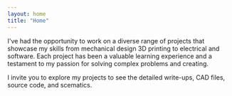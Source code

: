```yaml
---
layout: home
title: "Home"
---
```


I've had the opportunity to work on a diverse range of projects that showcase my skills from mechanical design 3D printing to electrical and software. Each project has been a valuable learning experience and a testament to my passion for solving complex problems and creating.

I invite you to explore my projects to see the detailed write-ups, CAD files, source code, and scematics.
